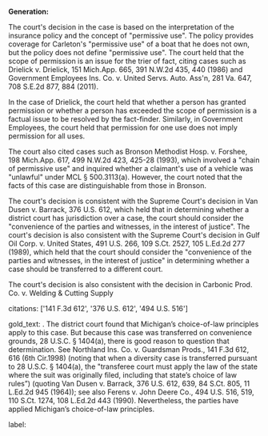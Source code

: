 **Generation:**

 <answer>

The court's decision in the case is based on the interpretation of the insurance policy and the concept of "permissive use". The policy provides coverage for Carleton's "permissive use" of a boat that he does not own, but the policy does not define "permissive use". The court held that the scope of permission is an issue for the trier of fact, citing cases such as Drielick v. Drielick, 151 Mich.App. 665, 391 N.W.2d 435, 440 (1986) and Government Employees Ins. Co. v. United Servs. Auto. Ass'n, 281 Va. 647, 708 S.E.2d 877, 884 (2011).

In the case of Drielick, the court held that whether a person has granted permission or whether a person has exceeded the scope of permission is a factual issue to be resolved by the fact-finder. Similarly, in Government Employees, the court held that permission for one use does not imply permission for all uses.

The court also cited cases such as Bronson Methodist Hosp. v. Forshee, 198 Mich.App. 617, 499 N.W.2d 423, 425-28 (1993), which involved a "chain of permissive use" and inquired whether a claimant's use of a vehicle was "unlawful" under MCL § 500.3113(a). However, the court noted that the facts of this case are distinguishable from those in Bronson.

The court's decision is consistent with the Supreme Court's decision in Van Dusen v. Barrack, 376 U.S. 612, which held that in determining whether a district court has jurisdiction over a case, the court should consider the "convenience of the parties and witnesses, in the interest of justice". The court's decision is also consistent with the Supreme Court's decision in Gulf Oil Corp. v. United States, 491 U.S. 266, 109 S.Ct. 2527, 105 L.Ed.2d 277 (1989), which held that the court should consider the "convenience of the parties and witnesses, in the interest of justice" in determining whether a case should be transferred to a different court.

The court's decision is also consistent with the decision in Carbonic Prod. Co. v. Welding & Cutting Supply

citations: ['141 F.3d 612', '376 U.S. 612', '494 U.S. 516']

gold_text: . The district court found that Michigan’s choice-of-law principles apply to this case. But because this case was transferred on convenience grounds, 28 U.S.C. § 1404(a), there is good reason to question that determination. See Northland Ins. Co. v. Guardsman Prods., 141 F.3d 612, 616 (6th Cir.1998) (noting that when a diversity case is transferred pursuant to 28 U.S.C. § 1404(a), the "transferee court must apply the law of the state where the suit was originally filed, including that state’s choice of law rules”) (quoting Van Dusen v. Barrack, 376 U.S. 612, 639, 84 S.Ct. 805, 11 L.Ed.2d 945 (1964)); see also Ferens v. John Deere Co., 494 U.S. 516, 519, 110 S.Ct. 1274, 108 L.Ed.2d 443 (1990). Nevertheless, the parties have applied Michigan’s choice-of-law principles.

label: 